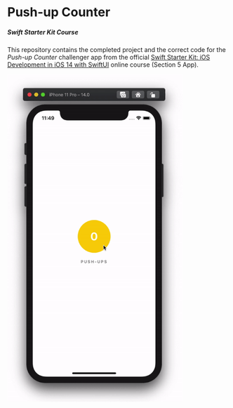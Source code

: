 # Push-up Counter
##### Swift Starter Kit Course

This repository contains the completed project and the correct code for the *Push-up Counter* challenger app from the official [Swift Starter Kit: iOS Development in iOS 14 with SwiftUI](https://www.udemy.com/course/3270668/)  online course (Section 5 App).

<img src="Project Resources/AppComplete_PushUpCounter.gif" width="400"/>
